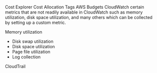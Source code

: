 Cost Explorer
Cost Allocation Tags
AWS Budgets
CloudWatch
certain metrics that are not readily available in CloudWatch such as memory utilization, disk space utilization,
 and many others which can be collected by setting up a custom metric.
 
 Memory utilization
 - Disk swap utilization
 - Disk space utilization
 - Page file utilization
 - Log collection
 
 CloudTrail
 